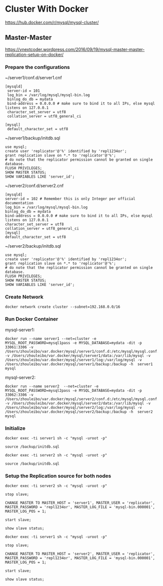 # Cluster With Docker

<https://hub.docker.com/r/mysql/mysql-cluster/>

## Master-Master

<https://vnextcoder.wordpress.com/2016/09/19/mysql-master-master-replication-setup-on-docker/>

### Prepare the configurations

~/server1/conf.d/server1.cnf

```
[mysqld]
 server-id = 101
 log_bin = /var/log/mysql/mysql-bin.log
 binlog_do_db = mydata
 bind-address = 0.0.0.0 # make sure to bind it to all IPs, else mysql listens on 127.0.0.1
 character_set_server = utf8
 collation_server = utf8_general_ci
 
[mysql]
 default_character_set = utf8
```

~/server1/backup/initdb.sql

```
use mysql;
create user 'replicator'@'%' identified by 'repl1234or';
grant replication slave on *.* to 'replicator'@'%';
# do note that the replicator permission cannot be granted on single database. 
FLUSH PRIVILEGES;
SHOW MASTER STATUS;
SHOW VARIABLES LIKE 'server_id';
```

~/server2/conf.d/server2.cnf

```
[mysqld]
server-id = 102 # Remember this is only Integer per official documentation
log_bin = /var/log/mysql/mysql-bin.log
binlog_do_db = mydata
bind-address = 0.0.0.0 # make sure to bind it to all IPs, else mysql listens on 127.0.0.1
character_set_server = utf8
collation_server = utf8_general_ci
[mysql]
default_character_set = utf8
```

~/server2/backup/initdb.sql

```
use mysql;
create user 'replicator'@'%' identified by 'repl1234or';
grant replication slave on *.* to 'replicator'@'%'; 
# do note that the replicator permission cannot be granted on single database. 
FLUSH PRIVILEGES;
SHOW MASTER STATUS;
SHOW VARIABLES LIKE 'server_id';
```


### Create Network

```
docker network create cluster --subnet=192.168.0.0/16
```

### Run Docker Container

mysql-server1:

```
docker run --name server1 --net=cluster -e MYSQL_ROOT_PASSWORD=mysql1pass -e MYSQL_DATABASE=mydata -dit -p 33061:3306 -v /Users/zhouleibo/var.docker/mysql/server1/conf.d:/etc/mysql/mysql.conf.d/   -v /Users/zhouleibo/var.docker/mysql/server1/data:/var/lib/mysql -v /Users/zhouleibo/var.docker/mysql/server1/log:/var/log/mysql -v /Users/zhouleibo/var.docker/mysql/server1/backup:/backup -h  server1 mysql
```

mysql-server2:

```
docker run --name server2  --net=cluster -e MYSQL_ROOT_PASSWORD=mysql2pass -e MYSQL_DATABASE=mydata -dit -p 33062:3306 -v /Users/zhouleibo/var.docker/mysql/server2/conf.d:/etc/mysql/mysql.conf.d/   -v /Users/zhouleibo/var.docker/mysql/server2/data:/var/lib/mysql -v /Users/zhouleibo/var.docker/mysql/server2/log:/var/log/mysql -v /Users/zhouleibo/var.docker/mysql/server2/backup:/backup -h  server2 mysql
```

### Initialize

```
docker exec -ti server1 sh -c "mysql -uroot -p"

source /backup/initdb.sql
```

```
docker exec -ti server2 sh -c "mysql -uroot -p"

source /backup/initdb.sql
```

### Setup the Replication source for both nodes

```
docker exec -ti server2 sh -c "mysql -uroot -p"

stop slave;

CHANGE MASTER TO MASTER_HOST = 'server1', MASTER_USER = 'replicator', MASTER_PASSWORD = 'repl1234or', MASTER_LOG_FILE = 'mysql-bin.000001', MASTER_LOG_POS = 1;

start slave;

show slave status;
```

```
docker exec -ti server1 sh -c "mysql -uroot -p"

stop slave;

CHANGE MASTER TO MASTER_HOST = 'server2', MASTER_USER = 'replicator', MASTER_PASSWORD = 'repl1234or', MASTER_LOG_FILE = 'mysql-bin.000001', MASTER_LOG_POS = 1;

start slave;

show slave status;
```

